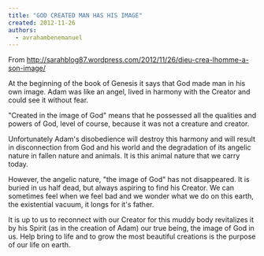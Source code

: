 ```yaml
---
title: "GOD CREATED MAN HAS HIS IMAGE"
created: 2012-11-26
authors: 
  - avrahambenemanuel
---
```


From http://sarahblog87.wordpress.com/2012/11/26/dieu-crea-lhomme-a-son-image/

At the beginning of the book of Genesis it says that God made man in his own image. Adam was like an angel, lived in harmony with the Creator and could see it without fear.

"Created in the image of God" means that he possessed all the qualities and powers of God, level of course, because it was not a creature and creator.

Unfortunately Adam's disobedience will destroy this harmony and will result in disconnection from God and his world and the degradation of its angelic nature in fallen nature and animals. It is this animal nature that we carry today.

However, the angelic nature, "the image of God" has not disappeared. It is buried in us half dead, but always aspiring to find his Creator. We can sometimes feel when we feel bad and we wonder what we do on this earth, the existential vacuum, it longs for it's father.

It is up to us to reconnect with our Creator for this muddy body revitalizes it by his Spirit (as in the creation of Adam) our true being, the image of God in us. Help bring to life and to grow the most beautiful creations is the purpose of our life on earth.
